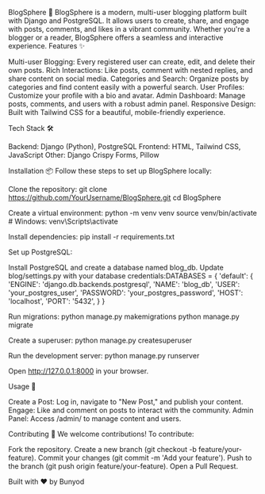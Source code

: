 BlogSphere 🚀
BlogSphere is a modern, multi-user blogging platform built with Django and PostgreSQL. It allows users to create, share, and engage with posts, comments, and likes in a vibrant community. Whether you're a blogger or a reader, BlogSphere offers a seamless and interactive experience.
Features ✨

Multi-user Blogging: Every registered user can create, edit, and delete their own posts.
Rich Interactions: Like posts, comment with nested replies, and share content on social media.
Categories and Search: Organize posts by categories and find content easily with a powerful search.
User Profiles: Customize your profile with a bio and avatar.
Admin Dashboard: Manage posts, comments, and users with a robust admin panel.
Responsive Design: Built with Tailwind CSS for a beautiful, mobile-friendly experience.

Tech Stack 🛠️

Backend: Django (Python), PostgreSQL
Frontend: HTML, Tailwind CSS, JavaScript
Other: Django Crispy Forms, Pillow

Installation 📦
Follow these steps to set up BlogSphere locally:

Clone the repository:
git clone https://github.com/YourUsername/BlogSphere.git
cd BlogSphere


Create a virtual environment:
python -m venv venv
source venv/bin/activate  # Windows: venv\Scripts\activate


Install dependencies:
pip install -r requirements.txt


Set up PostgreSQL:

Install PostgreSQL and create a database named blog_db.
Update blog/settings.py with your database credentials:DATABASES = {
    'default': {
        'ENGINE': 'django.db.backends.postgresql',
        'NAME': 'blog_db',
        'USER': 'your_postgres_user',
        'PASSWORD': 'your_postgres_password',
        'HOST': 'localhost',
        'PORT': '5432',
    }
}




Run migrations:
python manage.py makemigrations
python manage.py migrate


Create a superuser:
python manage.py createsuperuser


Run the development server:
python manage.py runserver

Open http://127.0.0.1:8000 in your browser.


Usage 📝

Create a Post: Log in, navigate to "New Post," and publish your content.
Engage: Like and comment on posts to interact with the community.
Admin Panel: Access /admin/ to manage content and users.

Contributing 🤝
We welcome contributions! To contribute:

Fork the repository.
Create a new branch (git checkout -b feature/your-feature).
Commit your changes (git commit -m 'Add your feature').
Push to the branch (git push origin feature/your-feature).
Open a Pull Request.


Built with ❤️ by Bunyod  

